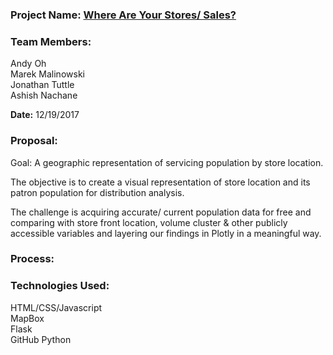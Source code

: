 ### Project Name: [Where Are Your Stores/ Sales?](https://jtuttle314.github.io/Where-are-your-Stores-or-Sales/blob/master/templates/index.html)

### Team Members: 	
Andy Oh  
Marek Malinowski  
Jonathan Tuttle  
Ashish Nachane  

**Date:** 12/19/2017

### Proposal: 
Goal: A geographic representation of servicing population by store location.  

The objective is to create a visual representation of store location and its patron population for distribution analysis.  

The challenge is acquiring accurate/ current population data for free and comparing with store front location, volume cluster & other publicly accessible variables and layering our findings in Plotly in a meaningful way.  


### Process: 


### Technologies Used: 
HTML/CSS/Javascript  
MapBox  
Flask  
GitHub
Python
